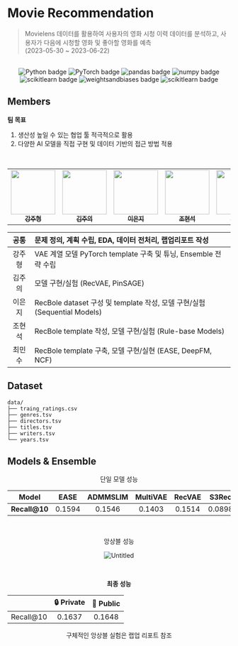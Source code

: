 # Movie Recommendation
> Movielens 데이터를 활용하여 사용자의 영화 시청 이력 데이터를 분석하고, 사용자가 다음에 시청할 영화 및 좋아할 영화를 예측  
> (2023-05-30 ~ 2023-06-22)

<br>
<div align="center">
<img src="https://img.shields.io/badge/Python-3776AB?logo=Python&logoColor=white" alt="Python badge">
  <img src="https://img.shields.io/badge/PyTorch-EE4C2C?logo=PyTorch&logoColor=white" alt="PyTorch badge">
  <img src="https://img.shields.io/badge/pandas-150458?logo=pandas&logoColor=white" alt="pandas badge">
  <img src="https://img.shields.io/badge/numpy-013243?logo=numpy&logoColor=white" alt="numpy badge">
   <img src="https://img.shields.io/badge/scikit learn-F7931E?logo=scikitlearn&logoColor=white" alt="scikitlearn badge">
  <img src="https://img.shields.io/badge/wandb-FFBE00?logo=weightsandbiases&logoColor=white" alt="weightsandbiases badge">
 <img src="https://img.shields.io/badge/-Sweep-orange" alt="scikitlearn badge">
</div>

 
## Members

**팀 목표**
1. 생산성 높일 수 있는 협업 툴 적극적으로 활용
2. 다양한 AI 모델을 직접 구현 및 데이터 기반의 접근 방법 적용

<br>

<div align="center">
<table>
  <tr>
     <td align="center">
        <a href="https://github.com/gangjoohyeong">
          <img src="https://avatars.githubusercontent.com/u/93419379?v=4" width="100px" alt=""/><br />
          <sub><b>강주형</b></sub>
        </a><br/>
    </td>
    <td align="center">
        <a href="https://github.com/watchstep">
          <img src="https://avatars.githubusercontent.com/u/88659167?v=4" width="100px" alt=""/><br />
          <sub><b>김주의</b></sub>
        </a><br/>
    </td>
    <td align="center">
        <a href="https://github.com/eunjios">
          <img src="https://avatars.githubusercontent.com/u/77034159?v=4" width="100px" alt=""/><br />
          <sub><b>이은지</b></sub>
        </a><br/>
    </td>
    <td align="center">
        <a href="https://github.com/hoyajigi">
          <img src="https://avatars.githubusercontent.com/u/1335881?v=4" width="100px" alt=""/><br />
          <sub><b>조현석</b></sub>
        </a><br/>
    </td>
    <td align="center">
        <a href="https://github.com/MSGitt">
          <img src="https://avatars.githubusercontent.com/u/121923924?v=4" width="100px" alt=""/><br />
          <sub><b>최민수</b></sub><br/>
        </a>
    </td>
  </tr>
</table>

| 공통 | 문제 정의, 계획 수립, EDA, 데이터 전처리, 랩업리포트 작성 |
| :---: | :--- |
| 강주형 |  VAE 계열 모델 PyTorch template 구축 및 튜닝, Ensemble 전략 수립 |
| 김주의 | 모델 구현/실험 (RecVAE, PinSAGE) |
| 이은지 | RecBole dataset 구성 및 template 작성, 모델 구현/실험 (Sequential Models) |
| 조현석 | RecBole template 작성, 모델 구현/실험 (Rule-base Models) |
| 최민수 | RecBole template 구축,  모델 구현/실현 (EASE, DeepFM, NCF) |
</div>


## Dataset

```
data/
├── traing_ratings.csv
├── genres.tsv
├── directors.tsv
├── titles.tsv
├── writers.tsv
└── years.tsv
```


## Models & Ensemble
<div align="center">

단일 모델 성능

| Model | EASE | ADMMSLIM | MultiVAE | RecVAE | S3Rec | GRU4Rec |
|:---------:|:------:|:----------:|:----------:|:--------:|:-------:|:---------:|
| **Recall@10** | 0.1594 | 0.1546 | 0.1403 | 0.1514 | 0.0898 | 0.051 |

<br>

앙상블 성능

![Untitled](https://github.com/boostcampaitech5/level2_movierecommendation-recsys-11/assets/93419379/5e17a671-aedf-4a17-bcc6-57507e86e1fc)

<br>

**최종 성능**

||🔒 Private|🔑 Public|
|:---:|:---:|:---:|
|Recall@10|0.1637|0.1648|

구체적인 앙상블 실험은 랩업 리포트 참조

</div>
